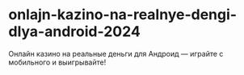# onlajn-kazino-na-realnye-dengi-dlya-android-2024
Онлайн казино на реальные деньги для Андроид — играйте с мобильного и выигрывайте!
